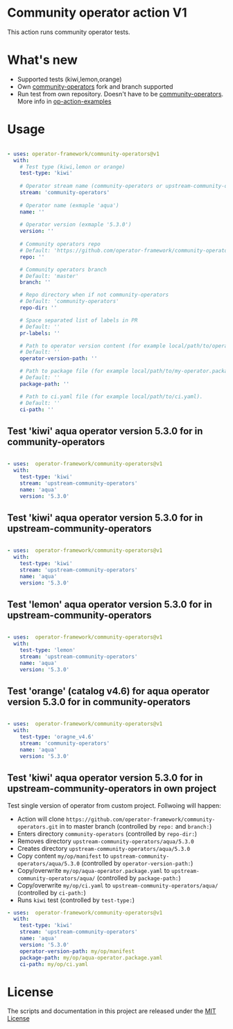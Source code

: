 # Community operator action V1

This action runs community operator tests.

# What's new

- Supported tests (kiwi,lemon,orange)
- Own [community-operators](https://github.com/operator-framework/community-operators.git) fork and branch supported
- Run test from own repository. Doesn't have to be [community-operators](https://github.com/operator-framework/community-operators.git). More info in [op-action-examples](https://github.com/mvalarh/op-action-examples)


# Usage

<!-- start usage -->
```yaml

- uses: operator-framework/community-operators@v1
  with:
    # Test type (kiwi,lemon or orange)
    test-type: 'kiwi'
    
    # Operator stream name (community-operators or upstream-community-operators)
    stream: 'community-operators'
    
    # Operator name (exmaple 'aqua')
    name: ''
    
    # Operator version (exmaple '5.3.0')
    version: ''
    
    # Community operators repo
    # Default: 'https://github.com/operator-framework/community-operators.git'
    repo: ''

    # Community operators branch
    # Default: 'master'
    branch: ''

    # Repo directory when if not community-operators
    # Default: 'community-operators'
    repo-dir: ''

    # Space separated list of labels in PR
    # Default: ''
    pr-labels: ''

    # Path to operator version content (for example local/path/to/operator/version).
    # Default: ''
    operator-version-path: ''

    # Path to package file (for example local/path/to/my-operator.package.yaml).
    # Default: ''
    package-path: ''

    # Path to ci.yaml file (for example local/path/to/ci.yaml).
    # Default: ''
    ci-path: ''
```
<!-- end usage -->

## Test 'kiwi' aqua operator version 5.3.0 for in community-operators

```yaml

- uses:  operator-framework/community-operators@v1
  with:
    test-type: 'kiwi'
    stream: 'upstream-community-operators'
    name: 'aqua'
    version: '5.3.0'
```

## Test 'kiwi' aqua operator version 5.3.0 for in upstream-community-operators

```yaml

- uses:  operator-framework/community-operators@v1
  with:
    test-type: 'kiwi'
    stream: 'upstream-community-operators'
    name: 'aqua'
    version: '5.3.0'
```

## Test 'lemon' aqua operator version 5.3.0 for in upstream-community-operators

```yaml

- uses:  operator-framework/community-operators@v1
  with:
    test-type: 'lemon'
    stream: 'upstream-community-operators'
    name: 'aqua'
    version: '5.3.0'
```

## Test 'orange' (catalog v4.6) for aqua operator version 5.3.0 for in community-operators

```yaml

- uses:  operator-framework/community-operators@v1
  with:
    test-type: 'oragne_v4.6'
    stream: 'community-operators'
    name: 'aqua'
    version: '5.3.0'
```


## Test 'kiwi' aqua operator version 5.3.0 for in upstream-community-operators in own project
Test single version of operator from custom project. Follwoing will happen:

- Action will clone `https://github.com/operator-framework/community-operators.git` in to master branch (controlled by `repo:` and `branch:`)
- Enters directory `community-operators` (controlled by `repo-dir:`)
- Removes directory `upstream-community-operators/aqua/5.3.0`
- Creates directory `upstream-community-operators/aqua/5.3.0`
- Copy content `my/op/manifest` to `upstream-community-operators/aqua/5.3.0` (controlled by `operator-version-path:`)
- Copy/overwrite `my/op/aqua-operator.package.yaml` to `upstream-community-operators/aqua/` (controlled by `package-path:`)
- Copy/overwrite `my/op/ci.yaml` to `upstream-community-operators/aqua/` (controlled by `ci-path:`)
- Runs `kiwi` test (controlled by `test-type:`)

```yaml
- uses:  operator-framework/community-operators@v1
  with:
    test-type: 'kiwi'
    stream: 'upstream-community-operators'
    name: 'aqua'
    version: '5.3.0'
    operator-version-path: my/op/manifest
    package-path: my/op/aqua-operator.package.yaml
    ci-path: my/op/ci.yaml
```

# License

The scripts and documentation in this project are released under the [MIT License](LICENSE)



